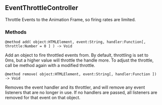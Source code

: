 EventThrottleController
-----------------------

Throttle Events to the Animation Frame, so firing rates are limited.

### Methods

	@method add( object:HTMLElement, event:String, handler:Function[, throttle:Number = 0 ] ) -> Void

Add an object to fire throttled events from. By default, throttling is set to 0ms, but a higher value will throttle the handle more. To adjust the throttle, call be method again with a modified throttle.

	@method remove( object:HTMLElement, event:String[, handler:Function ]) -> Void

Removes the event handler and its throttler, and will remove any event listeners that are no longer in use. If no handlers are passed, all listeners are removed for that event on that object.